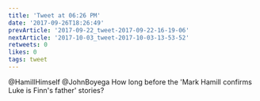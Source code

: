 ```yaml
---
title: 'Tweet at 06:26 PM'
date: '2017-09-26T18:26:49'
prevArticle: '2017-09-22_tweet-2017-09-22-16-19-06'
nextArticle: '2017-10-03_tweet-2017-10-03-13-53-52'
retweets: 0
likes: 0
tags: tweet
---
```

@HamillHimself @JohnBoyega How long before the 'Mark Hamill confirms Luke is Finn's father' stories?